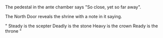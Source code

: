 The pedestal in the ante chamber says "So close, yet so far away".

The North Door reveals the shrine with a note in it saying.

"
Steady is the scepter
Deadly is the stone
Heavy is the crown
Ready is the throne
"